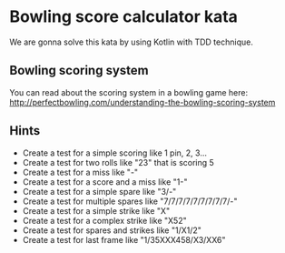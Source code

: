 # Bowling score calculator kata
We are gonna solve this kata by using Kotlin with TDD technique.

## Bowling scoring system
You can read about the scoring system in a bowling game here: http://perfectbowling.com/understanding-the-bowling-scoring-system

## Hints
- Create a test for a simple scoring like 1 pin, 2, 3...
- Create a test for two rolls like "23" that is scoring 5
- Create a test for a miss like "-"
- Create a test for a score and a miss like "1-"
- Create a test for a simple spare like "3/-"
- Create a test for multiple spares like "7/7/7/7/7/7/7/7/7/-"
- Create a test for a simple strike like "X"
- Create a test for a complex strike like "X52"
- Create a test for spares and strikes like "1/X1/2"
- Create a test for last frame like "1/35XXX458/X3/XX6"
